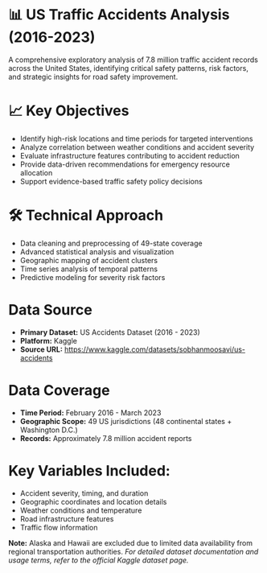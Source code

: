 # 📊 US Traffic Accidents Analysis (2016-2023)
A comprehensive exploratory analysis of 7.8 million traffic accident records across the United States, identifying critical safety patterns, risk factors, and strategic insights for road safety improvement.

# 📈 Key Objectives
* Identify high-risk locations and time periods for targeted interventions
* Analyze correlation between weather conditions and accident severity
* Evaluate infrastructure features contributing to accident reduction
* Provide data-driven recommendations for emergency resource allocation
* Support evidence-based traffic safety policy decisions

# 🛠️ Technical Approach
* Data cleaning and preprocessing of 49-state coverage
* Advanced statistical analysis and visualization
* Geographic mapping of accident clusters
* Time series analysis of temporal patterns
* Predictive modeling for severity risk factors

# Data Source
* **Primary Dataset:** US Accidents Dataset (2016 - 2023)
* **Platform:** Kaggle
* **Source URL:** https://www.kaggle.com/datasets/sobhanmoosavi/us-accidents

# Data Coverage
* **Time Period:** February 2016 - March 2023
* **Geographic Scope:** 49 US jurisdictions (48 continental states + Washington D.C.)
* **Records:** Approximately 7.8 million accident reports

# Key Variables Included:
* Accident severity, timing, and duration
* Geographic coordinates and location details
* Weather conditions and temperature
* Road infrastructure features
* Traffic flow information

**Note:** Alaska and Hawaii are excluded due to limited data availability from regional transportation authorities.
*For detailed dataset documentation and usage terms, refer to the official Kaggle dataset page.*
